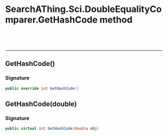 # SearchAThing.Sci.DoubleEqualityComparer.GetHashCode method

<p>&nbsp;</p>
<p>&nbsp;</p>
<hr/>

## GetHashCode()
### Signature
```csharp
public override int GetHashCode()
```
## GetHashCode(double)
### Signature
```csharp
public virtual int GetHashCode(double obj)
```
